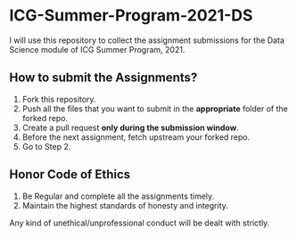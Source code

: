 # ICG-Summer-Program-2021-DS
I will use this repository to collect the assignment submissions for the Data Science module of ICG Summer Program, 2021.

## How to submit the Assignments?
1. Fork this repository. 
2. Push all the files that you want to submit in the **appropriate** folder of the forked repo.
3. Create a pull request **only during the submission window**.
4. Before the next assignment, fetch upstream your forked repo.
5. Go to Step 2.

## Honor Code of Ethics
1. Be Regular and complete all the assignments timely.
2. Maintain the highest standards of honesty and integrity.

Any kind of unethical/unprofessional conduct will be dealt with strictly. 

